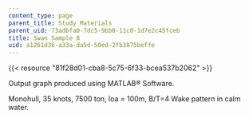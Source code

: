 ```yaml
---
content_type: page
parent_title: Study Materials
parent_uid: 73adbfa0-7dc5-9bb0-11c0-1d7e2c45fceb
title: Swan Sample 8
uid: a1261d36-a33a-da5d-50ed-2fb3875beffe
---
```


{{< resource "81f28d01-cba8-5c75-6f33-bcea537b2062" >}}

Output graph produced using MATLAB® Software.

Monohull, 35 knots, 7500 ton, loa = 100m, B/T=4 Wake pattern in calm water.